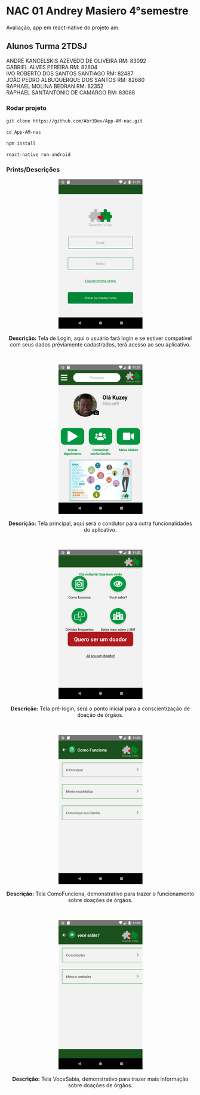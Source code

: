 # NAC 01 Andrey Masiero 4°semestre

Avaliação, app em react-native do projeto am.

## Alunos Turma 2TDSJ 

ANDRÉ KANCELSKIS AZEVEDO DE OLIVEIRA RM: 83092<BR/>
GABRIEL ALVES PEREIRA RM: 82804<BR/>
IVO ROBERTO DOS SANTOS SANTIAGO RM: 82487<BR/>
JOÃO PEDRO ALBUQUERQUE DOS SANTOS RM: 82680<BR/>
RAPHAEL MOLINA BEDRAN RM: 82352<BR/>
RAPHAEL SANTANTONIO DE CAMARGO RM: 83088<BR/>

### Rodar  projeto

```
git clone https://github.com/Abr3Dev/App-AM-nac.git
```
```
cd App-AM-nac
```
```
npm install
```
```
react-native run-android
```
### Prints/Descrições
<p align="center">
  <img src="https://github.com/Abr3Dev/App-AM-nac/blob/master/screenshots/Screenshot_1599001301.png" height=400px>
  <p align="center"><b>Descrição:</b> Tela de Login, aqui o usuário fará login e se estiver compatível com seus dados préviamente cadastrados, terá acesso ao seu aplicativo.</p>
</p>
<br/>

<p align="center">
  <img src="https://github.com/Abr3Dev/App-AM-nac/blob/master/screenshots/Screenshot_1599001286.png" height=400px>
  <p align="center"><b>Descrição:</b> Tela principal, aqui será o condutor para outra funcionalidades do aplicativo.</p>
</p>
<br/>

<p align="center">
  <img src="https://github.com/Abr3Dev/App-AM-nac/blob/master/screenshots/Screenshot_1599001380.png" height=400px>
  <p align="center"><b>Descrição:</b> Tela pré-login, será o ponto inicial para a conscientização de doação de órgãos.</p>
</p>
<br/>

<p align="center">
  <img src="https://github.com/Abr3Dev/App-AM-nac/blob/master/screenshots/Screenshot_1599001395.png" height=400px>
  <p align="center"><b>Descrição:</b> Tela ComoFunciona, demonstrativo para trazer o funcionamento sobre doações de órgãos.</p>
</p>
<br/>

<p align="center">
  <img src="https://github.com/Abr3Dev/App-AM-nac/blob/master/screenshots/Screenshot_1599001407.png" height=400px>
  <p align="center"><b>Descrição:</b> Tela VoceSabia, demonstrativo para trazer mais informação sobre doações de órgãos.</p>
</p>
